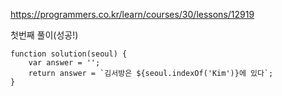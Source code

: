 https://programmers.co.kr/learn/courses/30/lessons/12919

첫번째 풀이(성공!)
```
function solution(seoul) {
    var answer = '';
    return answer = `김서방은 ${seoul.indexOf('Kim')}에 있다`;
}
```
